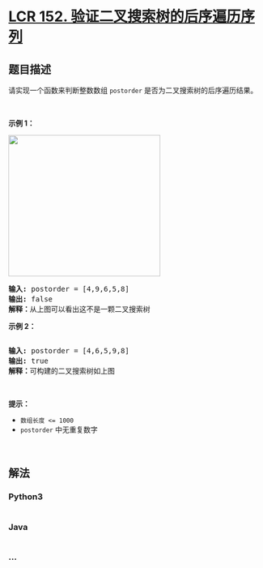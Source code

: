 # [LCR 152. 验证二叉搜索树的后序遍历序列](https://leetcode.cn/problems/er-cha-sou-suo-shu-de-hou-xu-bian-li-xu-lie-lcof)



## 题目描述

<!-- 这里写题目描述 -->

<p>请实现一个函数来判断整数数组 <code>postorder</code> 是否为二叉搜索树的后序遍历结果。</p>

<p>&nbsp;</p>

<p><strong>示例 1：</strong></p>

<p><img alt="" src="https://pic.leetcode.cn/1706665328-rfvWhs-%E6%88%AA%E5%B1%8F2024-01-31%2009.41.48.png" style="width: 300px; height: 279px;" /></p>

<pre>
<strong>输入: </strong>postorder = [4,9,6,5,8]
<strong>输出: </strong>false 
<strong>解释：</strong>从上图可以看出这不是一颗二叉搜索树
</pre>

<p><strong>示例 2：</strong></p>

<p><img alt="" src="https://pic.leetcode.cn/1694762510-vVpTic-%E5%89%91%E6%8C%8733.png" /></p>

<pre>
<strong>输入: </strong>postorder = [4,6,5,9,8]
<strong>输出: </strong>true 
<strong>解释：</strong>可构建的二叉搜索树如上图
</pre>

<p>&nbsp;</p>

<p><strong>提示：</strong></p>

<ul>
	<li><code>数组长度 &lt;= 1000</code></li>
	<li><code>postorder</code> 中无重复数字</li>
</ul>

<p>&nbsp;</p>


## 解法

<!-- 这里可写通用的实现逻辑 -->

<!-- tabs:start -->

### **Python3**

<!-- 这里可写当前语言的特殊实现逻辑 -->

```python

```

### **Java**

<!-- 这里可写当前语言的特殊实现逻辑 -->

```java

```

### **...**

```

```

<!-- tabs:end -->
